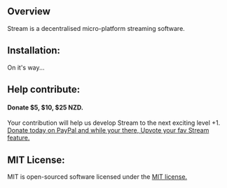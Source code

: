 ## Overview
Stream is a decentralised micro-platform streaming software.

## Installation:
On it's way...

## Help contribute:

#### Donate $5, $10, $25 NZD.

Your contribution will help us develop Stream to the next exciting level +1.
[Donate today on PayPal and while your there, Upvote your fav Stream  feature.](https://www.paypal.com/cgi-bin/webscr?cmd=_s-xclick&hosted_button_id=Y3SSREJS9BPFJ)

## MIT License:

MIT is open-sourced software licensed under the [MIT license.](http://opensource.org/licenses/MIT)